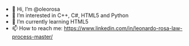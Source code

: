 - 👋 Hi, I’m @oleorosa
- 👀 I’m interested in C++, C#, HTML5 and Python
- 🌱 I’m currently learning HTML5
- 📫 How to reach me: https://www.linkedin.com/in/leonardo-rosa-law-process-master/
